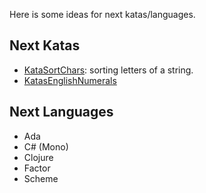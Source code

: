 Here is some ideas for next katas/languages.

Next Katas
----------

- [KataSortChars](http://codekata.pragprog.com/2007/01/kata_eleven_sor.html):
  sorting letters of a string.
- [KatasEnglishNumerals](http://rubyquiz.com/quiz25.html)


Next Languages
--------------

- Ada
- C# (Mono)
- Clojure
- Factor
- Scheme
